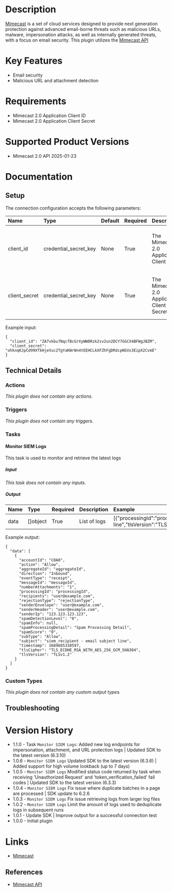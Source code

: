 # Description

[Mimecast](https://www.mimecast.com) is a set of cloud services designed to provide next generation protection against advanced email-borne threats such as malicious URLs, malware, impersonation attacks, as well as internally generated threats, with a focus on email security. This plugin utilizes the [Mimecast API](https://www.mimecast.com/developer/documentation)

# Key Features

* Email security
* Malicious URL and attachment detection

# Requirements

* Mimecast 2.0 Application Client ID
* Mimecast 2.0 Application Client Secret

# Supported Product Versions

* Mimecast 2.0 API 2025-01-23

# Documentation

## Setup

The connection configuration accepts the following parameters:  

|Name|Type|Default|Required|Description|Enum|Example|Placeholder|Tooltip|
| :--- | :--- | :--- | :--- | :--- | :--- | :--- | :--- | :--- |
|client_id|credential_secret_key|None|True|The Mimecast 2.0 Application Client ID|None|ZA7vkbu7NqcfBcGrXyWW8Rzk2sv2un2DCY7GGCX4BFWgJBZM|Client ID|Enter the Client ID obtained from the Mimecast 2.0 API Application|
|client_secret|credential_secret_key|None|True|The Mimecast 2.0 Application Client Secret|None|ohknqKJpCd99XTkHjeVuc2TgYaKWrWn4tEEHCLkXFZhFgDRdcpNGVx3EipX2CvmE|Client Secret|Enter the Client ID obtained from the Mimecast 2.0 API Application|

Example input:

```
{
  "client_id": "ZA7vkbu7NqcfBcGrXyWW8Rzk2sv2un2DCY7GGCX4BFWgJBZM",
  "client_secret": "ohknqKJpCd99XTkHjeVuc2TgYaKWrWn4tEEHCLkXFZhFgDRdcpNGVx3EipX2CvmE"
}
```

## Technical Details

### Actions
  
*This plugin does not contain any actions.*
### Triggers
  
*This plugin does not contain any triggers.*
### Tasks


#### Monitor SIEM Logs

This task is used to monitor and retrieve the latest logs

##### Input
  
*This task does not contain any inputs.*

##### Output

|Name|Type|Required|Description|Example|
| :--- | :--- | :--- | :--- | :--- |
|data|[]object|True|List of logs|[{"processingId":"processingId","aggregateId":"aggregateId","spamProcessingDetail":"Spam Processing Detail","numberAttachments":"1","subject":"siem_recipient - email subject line","tlsVersion":"TLSv1.2","senderEnvelope":"user@example.com","messageId":"messageId","senderHeader":"user@example.com","rejectionType":"rejectionType","eventType":"receipt","accountId":"C0A0","recipients":"user@example.com","tlsCipher":"TLS_ECDHE_RSA_WITH_AES_256_GCM_SHA384","action":"Allow","subType":"Allow","spamInfo":null,"senderIp":"123.123.123.123","timestamp":1689685338597,"direction":"Inbound","spamScore":"0","spamDetectionLevel":"0"}]|
  
Example output:

```
{
  "data": [
    {
      "accountId": "C0A0",
      "action": "Allow",
      "aggregateId": "aggregateId",
      "direction": "Inbound",
      "eventType": "receipt",
      "messageId": "messageId",
      "numberAttachments": "1",
      "processingId": "processingId",
      "recipients": "user@example.com",
      "rejectionType": "rejectionType",
      "senderEnvelope": "user@example.com",
      "senderHeader": "user@example.com",
      "senderIp": "123.123.123.123",
      "spamDetectionLevel": "0",
      "spamInfo": null,
      "spamProcessingDetail": "Spam Processing Detail",
      "spamScore": "0",
      "subType": "Allow",
      "subject": "siem_recipient - email subject line",
      "timestamp": 1689685338597,
      "tlsCipher": "TLS_ECDHE_RSA_WITH_AES_256_GCM_SHA384",
      "tlsVersion": "TLSv1.2"
    }
  ]
}
```

### Custom Types
  
*This plugin does not contain any custom output types.*

## Troubleshooting


# Version History

* 1.1.0 - Task `Monitor SIEM Logs`: Added new log endpoints for impersonation, attachment, and URL protection logs | Updated SDK to the latest version (6.3.10)
* 1.0.6 - `Monitor SIEM Logs` Updated SDK to the latest version (6.3.6) | Added support for high volume lookback (up to 7 days)
* 1.0.5 - `Monitor SIEM Logs` Modified status code returned by task when receiving 'Unauthorized Request' and 'token_verification_failed' fail codes | Updated SDK to the latest version (6.3.3)
* 1.0.4 - `Monitor SIEM Logs` Fix issue where duplicate batches in a page are processed | SDK update to 6.2.6
* 1.0.3 - `Monitor SIEM Logs` Fix issue retrieving logs from larger log files
* 1.0.2 - `Monitor SIEM Logs` Limit the amount of logs used to deduplicate logs in subsequent runs
* 1.0.1 - Update SDK | Improve output for a successful connection test
* 1.0.0 - Initial plugin

# Links

* [Mimecast](http://mimecast.com)

## References

* [Mimecast API](https://www.mimecast.com/developer/documentation)